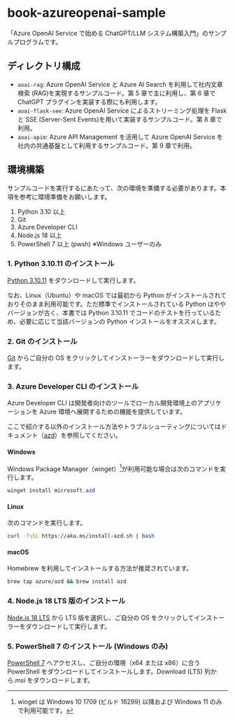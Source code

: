 # book-azureopenai-sample

「Azure OpenAI Service で始める ChatGPT/LLM システム構築入門」のサンプルプログラムです。

## ディレクトリ構成

- `aoai-rag`: Azure OpenAI Service と Azure AI Search を利用して社内文章検索 (RAG)を実現するサンプルコード。第 5 章で主に利用し、第 6 章で ChatGPT プラグインを実装する際にも利用します。
- `aoai-flask-see`: Azure OpenAI Service によるストリーミング処理を Flask と SSE (Server-Sent Events)を用いて実装するサンプルコード。第 8 章で利用。
- `aoai-apim`: Azure API Management を活用して Azure OpenAI Service を社内の共通基盤として利用するサンプルコード。第 9 章で利用。

## 環境構築

サンプルコードを実行するにあたって、次の環境を準備する必要があります。本項を参考に環境準備をお願いします。

1. Python 3.10 以上
2. Git
3. Azure Developer CLI
4. Node.js 18 以上
5. PowerShell 7 以上 (pwsh) ※Windows ユーザーのみ

### 1. Python 3.10.11 のインストール

[Python 3.10.11](https://www.python.org/ftp/python/3.10.11/python-3.10.11.exe) をダウンロードして実行します。

なお、Linux（Ubuntu）や macOS では最初から Python がインストールされておりそのまま利用可能です。ただ標準でインストールされている Python はややバージョンが古く、本書では Python 3.10.11 でコードのテストを行っているため、必要に応じて当該バージョンの Python インストールをオススメします。

### 2. Git のインストール

[Git](https://git-scm.com/downloads) からご自分の OS をクリックしてインストーラーをダウンロードして実行します。

### 3. Azure Developer CLI のインストール

Azure Developer CLI は開発者向けのツールでローカル開発環境上のアプリケーションを Azure 環境へ展開するための機能を提供しています。

ここで紹介する以外のインストール方法やトラブルシューティングについてはドキュメント（[azd](https://aka.ms/azd)）を参照してください。

#### Windows

Windows Package Manager（winget）[^1]が利用可能な場合は次のコマンドを実行します。

```powershell
winget install microsoft.azd
```

[^1]: winget は Windows 10 1709 (ビルド 16299) 以降および Windows 11 のみで利用可能です。

#### Linux

次のコマンドを実行します。

```bash
curl -fsSL https://aka.ms/install-azd.sh | bash
```

#### macOS

Homebrew を利用してインストールする方法が推奨されています。

```bash
brew tap azure/azd && brew install azd
```

### 4. Node.js 18 LTS 版のインストール

[Node.js 18 LTS](https://nodejs.org/ja/download) から LTS 版を選択し、ご自分の OS をクリックしてインストーラーをダウンロードして実行します。

### 5. PowerShell 7 のインストール (Windows のみ)

[PowerShell 7](https://github.com/PowerShell/PowerShell) へアクセスし、ご自分の環境（x64 または x86）に合う PowerShell をダウンロードしてインストールします。Download (LTS) 列から.msi をダウンロードします。
